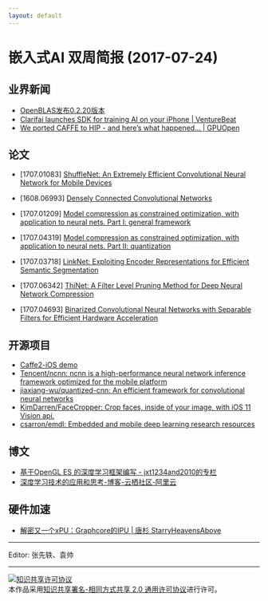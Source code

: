 ```yaml
---
layout: default
---
```


# 嵌入式AI 双周简报 (2017-07-24)

## 业界新闻

- [OpenBLAS发布0.2.20版本](https://github.com/xianyi/OpenBLAS/releases/tag/v0.2.20)
- [Clarifai launches SDK for training AI on your iPhone | VentureBeat](https://venturebeat.com/2017/07/12/clarifai-launches-sdk-for-running-ai-on-your-iphone/)
- [We ported CAFFE to HIP - and here’s what happened… | GPUOpen](http://gpuopen.com/ported-caffe-hip-heres-happened/)

## 论文

- [1707.01083] [ShuffleNet: An Extremely Efficient Convolutional Neural Network for Mobile Devices](https://arxiv.org/abs/1707.01083)  

- [1608.06993] [Densely Connected Convolutional Networks](https://arxiv.org/abs/1608.06993)

- [1707.01209] [Model compression as constrained optimization, with application to neural nets. Part I: general framework](https://arxiv.org/abs/1707.01209)

- [1707.04319] [Model compression as constrained optimization, with application to neural nets. Part II: quantization](https://arxiv.org/abs/1707.04319)

- [1707.03718] [LinkNet: Exploiting Encoder Representations for Efficient Semantic Segmentation](https://arxiv.org/pdf/1707.03718.pdf)

- [1707.06342] [ThiNet: A Filter Level Pruning Method for Deep Neural Network Compression](https://arxiv.org/abs/1707.06342) 

- [1707.04693] [Binarized Convolutional Neural Networks with Separable Filters for Efficient Hardware Acceleration](https://arxiv.org/abs/1707.04693)

## 开源项目

- [Caffe2-iOS demo](https://github.com/KleinYuan/Caffe2-iOS)
- [Tencent/ncnn: ncnn is a high-performance neural network inference framework optimized for the mobile platform](https://github.com/Tencent/ncnn)
- [jiaxiang-wu/quantized-cnn: An efficient framework for convolutional neural networks](https://github.com/jiaxiang-wu/quantized-cnn)
- [KimDarren/FaceCropper: Crop faces, inside of your image, with iOS 11 Vision api.](https://github.com/KimDarren/FaceCropper)
- [csarron/emdl: Embedded and mobile deep learning research resources](https://github.com/csarron/emdl)

## 博文

- [基于OpenGL ES 的深度学习框架编写 - jxt1234and2010的专栏](http://blog.csdn.net/jxt1234and2010/article/details/71056736)
- [深度学习技术的应用和思考-博客-云栖社区-阿里云](https://yq.aliyun.com/articles/79420)

## 硬件加速

- [解密又一个xPU：Graphcore的IPU | 唐杉 StarryHeavensAbove ](https://mp.weixin.qq.com/s?__biz=MzI3MDQ2MjA3OA==&mid=2247484282&idx=1&sn=65db58a2610e3828c2feea0c6e3de624&chksm=ead1fe6bdda6777dee462d197e7e6d257d312a1879faab13dd2907f507bbe79a3b314b848ac4&mpshare=1&scene=1&srcid=0724s2sVE9TRaszKKRCqSEcB#rd)


----

Editor: 张先轶、袁帅

----

<a rel="license" href="http://creativecommons.org/licenses/by-sa/2.0/"><img alt="知识共享许可协议" style="border-width:0" src="https://i.creativecommons.org/l/by-sa/2.0/88x31.png" /></a><br />本作品采用<a rel="license" href="http://creativecommons.org/licenses/by-sa/2.0/">知识共享署名-相同方式共享 2.0 通用许可协议</a>进行许可。
